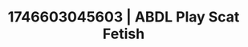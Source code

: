 ---
categories:
- Erotic archetypes
- AI-generated
- Close contact
- Sensual teasing
- Lip biting
- ASMR
- Morning after
- Cosplay
image: /assets/images/1746603045603.jpg
layout: post
seo:
  description: Featured content with premium Scat Fetish, ABDL Play. HD images available.
  keywords: Scat Fetish, ABDL Play
  og_image: /assets/images/1746603045603.jpg
  schema_type: VisualArtwork
tags:
- ABDL Play
- '#1746603045603'
- Scat Fetish
title: 1746603045603 | ABDL Play Scat Fetish
---
